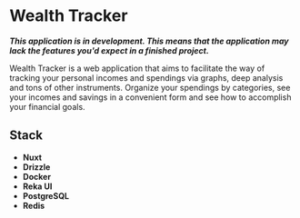 # Wealth Tracker

***This application is in development. This means that the application may lack the features you'd expect in a finished project.***

Wealth Tracker is a web application that aims to facilitate the way of tracking your personal incomes and spendings via graphs, deep analysis and tons of other instruments. Organize your spendings by categories, see your incomes and savings in a convenient form and see how to accomplish your financial goals.

## Stack

* **Nuxt**
* **Drizzle**
* **Docker**
* **Reka UI**
* **PostgreSQL**
* **Redis**